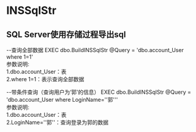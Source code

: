 # INSSqlStr
## SQL Server使用存储过程导出sql

--查询全部数据
    EXEC dbo.BuildINSSqlStr @Query = 'dbo.account_User where 1=1'  
    参数说明:  
    1.dbo.account_User：表  
    2.where 1=1：表示查询全部数据  
  
--带条件查询（查询用户为‘郭’的信息）
  EXEC dbo.BuildINSSqlStr @Query = 'dbo.account_User where LoginName=''郭'''  
  参数说明:  
  1.dbo.account_User：表  
  2.LoginName=''郭''：查询登录为郭的数据  
